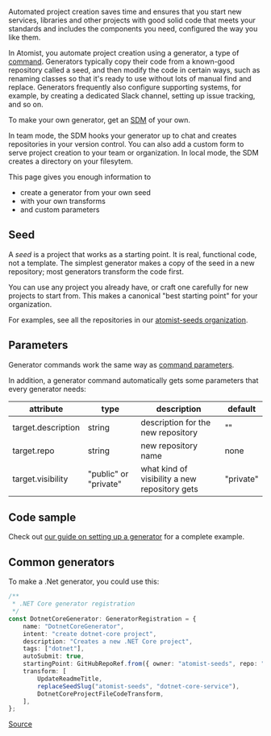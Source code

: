 Automated project creation saves time and ensures that you start new services,
libraries and other projects with good solid code that meets your standards
and includes the components you need, configured the way you like them.

In Atomist, you automate project creation using a generator, a type of [command][].
Generators typically copy their code from a known-good repository called a seed,
and then modify the code in certain ways, such as renaming classes so that it's
ready to use without lots of manual find and replace. Generators frequently also
configure supporting systems, for example, by creating a dedicated
Slack channel, setting up issue tracking, and so on.

To make your own generator, get an [SDM][sdm-project] of your own.

In team mode, the SDM hooks your generator up to chat and creates repositories
in your version control. You can also add a custom form to serve project creation
to your team or organization.  In local mode, the SDM creates a directory on your filesytem.

This page gives you enough information to

* create a generator from your own seed
* with your own transforms
* and custom parameters

[sdm-project]: sdm.md (Atomist SDM Project)
[command]: commands.md (Atomist SDM Commands)

## Seed

A _seed_ is a project that works as a starting point. It is real, functional code, not a
template. The simplest generator makes a copy of the seed in a new repository;
most generators transform the code first.

You can use any project you already have, or craft one carefully for new projects to start
from. This makes a canonical "best starting point" for your organization.

For examples, see all the repositories in our [atomist-seeds organization](https://github.com/atomist-seeds).

## Parameters

Generator commands work the same way as [command parameters](commands.md#command-parameters).

In addition, a generator command automatically gets some parameters that every generator needs:

| attribute    |  type  | description | default |
| -------------| ------ | ----------- | ------- |
| target.description | string | description for the new repository | "" |
| target.repo | string | new repository name | none |
| target.visibility | "public" or "private" | what kind of visibility a new repository gets | "private" |

[apidoc-generator-registration]: https://atomist.github.io/sdm/interfaces/_api_registration_generatorregistration_.generatorregistration.html (API Doc for GeneratorRegistration)

## Code sample

Check out [our guide on setting up a generator](/developer/setting-up-generator/) for a complete example.

## Common generators

To make a .Net generator, you could use this:

<!-- atomist:code-snippet:start=lib/sdm/dotnetCore.ts#dotnetGenerator -->
```typescript
/**
 * .NET Core generator registration
 */
const DotnetCoreGenerator: GeneratorRegistration = {
    name: "DotnetCoreGenerator",
    intent: "create dotnet-core project",
    description: "Creates a new .NET Core project",
    tags: ["dotnet"],
    autoSubmit: true,
    startingPoint: GitHubRepoRef.from({ owner: "atomist-seeds", repo: "dotnet-core-service", branch: "master" }),
    transform: [
        UpdateReadmeTitle,
        replaceSeedSlug("atomist-seeds", "dotnet-core-service"),
        DotnetCoreProjectFileCodeTransform,
    ],
};
```
<!-- atomist:docs-sdm:codeSnippetInline: Snippet 'dotnetGenerator' found in https://raw.githubusercontent.com/atomist/samples/master/lib/sdm/dotnetCore.ts -->
<div class="sample-code"><a href="https://github.com/atomist/samples/tree/master/lib/sdm/dotnetCore.ts#L69-L84" target="_blank">Source</a></div>
<!-- atomist:code-snippet:end -->
